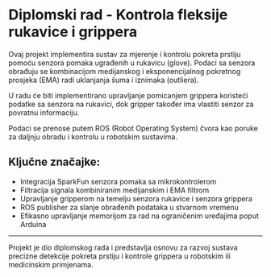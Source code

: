 # Diplomski rad - Kontrola fleksije rukavice i grippera

Ovaj projekt implementira sustav za mjerenje i kontrolu pokreta prstiju pomoću senzora pomaka ugrađenih u rukavicu (glove). Podaci sa senzora obrađuju se kombinacijom medijanskog i eksponencijalnog pokretnog prosjeka (EMA) radi uklanjanja šuma i iznimaka (outliera).

U radu će biti implementirano upravljanje pomicanjem grippera koristeći podatke sa senzora na rukavici, dok gripper također ima vlastiti senzor za povratnu informaciju.

Podaci se prenose putem ROS (Robot Operating System) čvora kao poruke za daljnju obradu i kontrolu u robotskim sustavima.

## Ključne značajke:
- Integracija SparkFun senzora pomaka sa mikrokontrolerom
- Filtracija signala kombiniranim medijanskim i EMA filtrom
- Upravljanje gripperom na temelju senzora rukavice i senzora grippera
- ROS publisher za slanje obrađenih podataka u stvarnom vremenu
- Efikasno upravljanje memorijom za rad na ograničenim uređajima poput Arduina

---

Projekt je dio diplomskog rada i predstavlja osnovu za razvoj sustava precizne detekcije pokreta prstiju i kontrole grippera u robotskim ili medicinskim primjenama.
